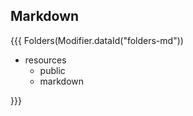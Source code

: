 ## Markdown

{{{ Folders(Modifier.dataId("folders-md"))

* resources
  * public 
  * markdown 

}}}
